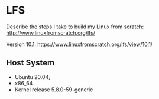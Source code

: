 # LFS

Describe the steps I take to build my Linux from scratch: http://www.linuxfromscratch.org/lfs/

Version 10.1: https://www.linuxfromscratch.org/lfs/view/10.1/

## Host System

- Ubuntu 20.04;
- x86_64
- Kernel release 5.8.0-59-generic